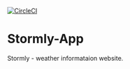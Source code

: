 [![CircleCI](https://circleci.com/gh/tojoos/Stormly-App/tree/master.svg?style=svg)](https://circleci.com/gh/tojoos/Stormly-App/tree/master)

# Stormly-App
Stormly - weather informataion website.
